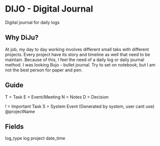 # DIJO - Digital Journal
Digital journal for daily logs


## Why DiJu?
At job, my day to day working involves different small taks with different projects. Every project have its story and timeline as well that need to be maintain. Because of this, I feel the need of a daily log or daily journal method. I was looking Bujo - bullet journal. Try to set on notebook, but I am not the best person for paper and pen.


## Guide

T = Task
E = Event/Meeting 
N = Notes 
D = Decision

! = Important Task
S = System Event (Generated by system, user cant use)
@projectName


## Fields
log_type
log
project
date_time
